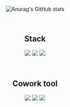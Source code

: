 <div align="center">
  
![Anurag's GitHub stats](https://github-readme-stats.vercel.app/api?username=do9605)
  
<br>

## Stack
<img src="https://img.shields.io/badge/Python-3776AB?style=flat-square&logo=Python&logoColor=white&link=https://github.com/do9605"/> <img src="https://img.shields.io/badge/Flask-000000?style=flat-square&logo=Flask&logoColor=white"/> <img src="https://img.shields.io/badge/MongoDB-47A248?style=flat-square&logo=MongoDB&logoColor=white"/> 

<br>

## Cowork tool
<img src="https://img.shields.io/badge/GitHub-181717?style=flat-square&logo=GitHub&logoColor=white"/> <img src="https://img.shields.io/badge/Notion-000000?style=flat-square&logo=Notion&logoColor=white"/> <img src="https://img.shields.io/badge/Slack-4A154B?style=flat-square&logo=Slack&logoColor=white"/>

</div>
